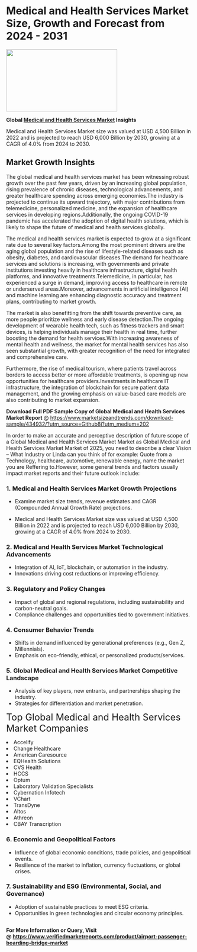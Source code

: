 <H1>Medical and Health Services Market Size, Growth and Forecast from 2024 - 2031</H1><img class="aligncenter size-medium wp-image-584254" src="https://thirdeyenews.in/wp-content/uploads/2024/09/Global-Market-Research-300x168.jpeg" alt="" width="300" height="168" /><p><strong>Global&nbsp;<a href="https://www.marketsizeandtrends.com/download-sample/434932/?utm_source=Github8j?utm_medium=202">Medical and Health Services Market</a> Insights</strong></p><p>Medical and Health Services Market size was valued at USD 4,500 Billion in 2022 and is projected to reach USD 6,000 Billion by 2030, growing at a CAGR of 4.0% from 2024 to 2030.</p><p><h2>Market Growth Insights</h2> <p>The global medical and health services market has been witnessing robust growth over the past few years, driven by an increasing global population, rising prevalence of chronic diseases, technological advancements, and greater healthcare spending across emerging economies.The industry is projected to continue its upward trajectory, with major contributions from telemedicine, personalized medicine, and the expansion of healthcare services in developing regions.Additionally, the ongoing COVID-19 pandemic has accelerated the adoption of digital health solutions, which is likely to shape the future of medical and health services globally.</p> <p>The medical and health services market is expected to grow at a significant rate due to several key factors.Among the most prominent drivers are the aging global population and the rise of lifestyle-related diseases such as obesity, diabetes, and cardiovascular diseases.The demand for healthcare services and solutions is increasing, with governments and private institutions investing heavily in healthcare infrastructure, digital health platforms, and innovative treatments.Telemedicine, in particular, has experienced a surge in demand, improving access to healthcare in remote or underserved areas.Moreover, advancements in artificial intelligence (AI) and machine learning are enhancing diagnostic accuracy and treatment plans, contributing to market growth.</p> <p>The market is also benefitting from the shift towards preventive care, as more people prioritize wellness and early disease detection.The ongoing development of wearable health tech, such as fitness trackers and smart devices, is helping individuals manage their health in real time, further boosting the demand for health services.With increasing awareness of mental health and wellness, the market for mental health services has also seen substantial growth, with greater recognition of the need for integrated and comprehensive care.</p> <p>Furthermore, the rise of medical tourism, where patients travel across borders to access better or more affordable treatments, is opening up new opportunities for healthcare providers.Investments in healthcare IT infrastructure, the integration of blockchain for secure patient data management, and the growing emphasis on value-based care models are also contributing to market expansion.</p> <p><span class=""><strong>Download Full PDF Sample Copy of Global Medical and Health Services Market Report</strong> @ <a href="https://www.marketsizeandtrends.com/download-sample/434932/?utm_source=Github8j?utm_medium=202" target="_blank">https://www.marketsizeandtrends.com/download-sample/434932/?utm_source=Github8j?utm_medium=202</a></span></p><p>In order to make an accurate and perceptive description of future scope of a Global&nbsp;Medical and Health Services Market Market as Global&nbsp;Medical and Health Services Market Market of 2025, you need to describe a clear Vision &ndash; What Industry or Linda can you think of for example: Quote from a Technology, healthcare, automotive, renewable energy, name the market you are Reffering to.However, some general trends and factors usually impact market reports and their future outlook include:</p><h3>1.&nbsp;<strong>Medical and Health Services Market Growth Projections</strong></h3><ul><li>Examine market size trends, revenue estimates and CAGR (Compounded Annual Growth Rate) projections.</li><li><p>Medical and Health Services Market size was valued at USD 4,500 Billion in 2022 and is projected to reach USD 6,000 Billion by 2030, growing at a CAGR of 4.0% from 2024 to 2030.</p></li></ul><h3>2.&nbsp;<strong>Medical and Health Services Market Technological Advancements</strong></h3><ul><li>Integration of AI, IoT, blockchain, or automation in the industry.</li><li>Innovations driving cost reductions or improving efficiency.</li></ul><h3>3.&nbsp;<strong>Regulatory and Policy Changes</strong></h3><ul><li>Impact of global and regional regulations, including sustainability and carbon-neutral goals.</li><li>Compliance challenges and opportunities tied to government initiatives.</li></ul><h3>4.&nbsp;<strong>Consumer Behavior Trends</strong></h3><ul><li>Shifts in demand influenced by generational preferences (e.g., Gen Z, Millennials).</li><li>Emphasis on eco-friendly, ethical, or personalized products/services.</li></ul><h3>5.&nbsp;<strong>Global Medical and Health Services Market Competitive Landscape</strong></h3><ul><li>Analysis of key players, new entrants, and partnerships shaping the industry.</li><li>Strategies for differentiation and market penetration.</li></ul><p data-pm-slice="1 1 []"><span style="color: inherit; font-family: inherit; font-size: 25px;">Top Global Medical and Health Services Market Companies</span></p><div class="" data-test-id=""><p><li>Accelify</li><li> Change Healthcare</li><li> American Caresource</li><li> EQHealth Solutions</li><li> CVS Health</li><li> HCCS</li><li> Optum</li><li> Laboratory Validation Specialists</li><li> Cybernation Infotech</li><li> VChart</li><li> TransDyne</li><li> Altos</li><li> Athreon</li><li> CBAY Transcription</li></p></div><h3>6.&nbsp;<strong>Economic and Geopolitical Factors</strong></h3><ul><li>Influence of global economic conditions, trade policies, and geopolitical events.</li><li>Resilience of the market to inflation, currency fluctuations, or global crises.</li></ul><h3>7.&nbsp;<strong>Sustainability and ESG (Environmental, Social, and Governance)</strong></h3><ul><li>Adoption of sustainable practices to meet ESG criteria.</li><li>Opportunities in green technologies and circular economy principles.</li></ul><h2><strong style="font-size: 14px;">For More Information or Query, Visit @&nbsp;</strong><a style="background-color: #ffffff; font-size: 14px;" href="https://www.marketsizeandtrends.com/report/medical-and-health-services-market/" target="_blank">https://www.verifiedmarketreports.com/product/airport-passenger-boarding-bridge-market</a></h2>